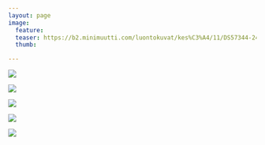 ```yaml
---
layout: page
image:
  feature:
  teaser: https://b2.minimuutti.com/luontokuvat/kes%C3%A4/11/DS57344-245px.jpg
  thumb:

---
```


![](https://b2.minimuutti.com/luontokuvat/kes%C3%A4/11/DS56875-800px.jpg)

![](https://b2.minimuutti.com/luontokuvat/kes%C3%A4/11/DS56876-800px.jpg)

![](https://b2.minimuutti.com/luontokuvat/kes%C3%A4/11/DS57340-800px.jpg)

![](https://b2.minimuutti.com/luontokuvat/kes%C3%A4/11/DS57343-800px.jpg)

![](https://b2.minimuutti.com/luontokuvat/kes%C3%A4/11/DS57344-800px.jpg)
